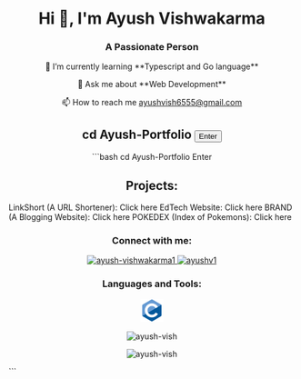 <h1 align="center">Hi 👋, I'm Ayush Vishwakarma</h1>
<h3 align="center">A Passionate Person</h3>

<p align="center">🌱 I’m currently learning **Typescript and Go language**</p>

<p align="center">💬 Ask me about **Web Development**</p>

<p align="center">📫 How to reach me <a href="mailto:ayushvish6555@gmail.com">ayushvish6555@gmail.com</a></p>

<h2 align="center">cd Ayush-Portfolio <a href="https://ayush-vish-portfolio.vercel.app/"><button>Enter</button></a></h2>

<p align="center">```bash
cd Ayush-Portfolio
Enter

</p>
<h2 align="center">Projects:</h2>
LinkShort (A URL Shortener): Click here
EdTech Website: Click here
BRAND (A Blogging Website): Click here
POKEDEX (Index of Pokemons): Click here
<h3 align="center">Connect with me:</h3>
<p align="center">
  <a href="https://linkedin.com/in/ayush-vishwakarma1" target="blank">
    <img src="https://raw.githubusercontent.com/rahuldkjain/github-profile-readme-generator/master/src/images/icons/Social/linked-in-alt.svg" alt="ayush-vishwakarma1" height="30" width="40" />
  </a>
  <a href="https://www.leetcode.com/ayushv1" target="blank">
    <img src="https://raw.githubusercontent.com/rahuldkjain/github-profile-readme-generator/master/src/images/icons/Social/leet-code.svg" alt="ayushv1" height="30" width="40" />
  </a>
</p>
<h3 align="center">Languages and Tools:</h3>
<p align="center">
  <a href="https://www.cprogramming.com/" target="_blank" rel="noreferrer">
    <img src="https://raw.githubusercontent.com/devicons/devicon/master/icons/c/c-original.svg" alt="c" width="40" height="40"/>
  </a>
  <!-- Add other icons as needed -->
</p>
<p align="center">
  <img src="https://github-readme-stats.vercel.app/api/top-langs?username=ayush-vish&show_icons=true&locale=en&layout=compact" alt="ayush-vish" />
</p>
<p align="center">
  <img src="https://github-readme-streak-stats.herokuapp.com/?user=ayush-vish&" alt="ayush-vish" />
</p>
```

